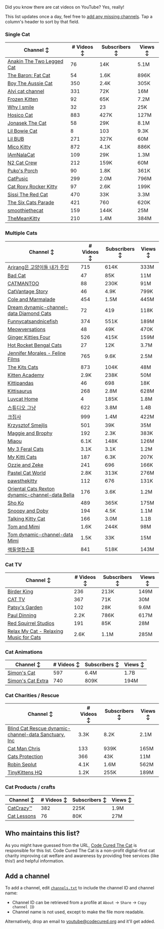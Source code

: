 Did you know there are cat videos on YouTube? Yes, really!

This list updates once a day, feel free to [add any missing channels](#add-a-channel). Tap a column's header to sort by that field.


### Single Cat

| Channel ↕ | # Videos ↕ | Subscribers ↕ | Views ↕ |
| --- | --- | --- | --- |
| [Anakin The Two Legged Cat](https://youtube.com/@anakintwolegs) | 76 | 14K | 5.1M |
| [The Baron: Fat Cat](https://youtube.com/@thebaronfatcat6603) | 54 | 1.6K | 896K |
| [Boy The Aussie Cat](https://youtube.com/@boytheaussiecat) | 350 | 2.4K | 305K |
| [Alvi cat channel](https://youtube.com/@alvicatchannel) | 331 | 72K | 16M |
| [Frozen Kitten](https://youtube.com/@frozenkitten) | 92 | 65K | 7.2M |
| [Why I smile](https://youtube.com/@whyismile) | 32 | 23 | 25K |
| [Hosico Cat](https://youtube.com/@hosico_cat) | 883 | 427K | 127M |
| [Jonasek The Cat](https://youtube.com/@jonasekthecat) | 58 | 29K | 8.1M |
| [Lil Bowie Cat](https://youtube.com/@lilbowiecat9121) | 8 | 103 | 9.3K |
| [Lil BUB](https://youtube.com/@lilbub) | 271 | 327K | 60M |
| [Mico Kitty](https://youtube.com/@micokitty) | 872 | 4.1K | 886K |
| [IAmNalaCat](https://youtube.com/@iamnalacat) | 109 | 29K | 1.3M |
| [N2 Cat Crew](https://youtube.com/@n2catcrew) | 212 | 159K | 60M |
| [Puko's Porch](https://youtube.com/@pukosporch) | 90 | 1.8K | 361K |
| [CatPusic](https://youtube.com/@catpusic) | 299 | 2.0M | 796M |
| [Cat Roxy Rocker Kitty](https://youtube.com/@rockerroxy) | 97 | 2.6K | 199K |
| [Sissi The Red Cat](https://youtube.com/@veterinarylife) | 470 | 33K | 3.3M |
| [The Six Cats Parade](https://youtube.com/@thesixcatsparade) | 421 | 760 | 620K |
| [smoothiethecat](https://youtube.com/@smoothiethecat) | 159 | 144K | 25M |
| [TheMeanKitty](https://youtube.com/@themeankitty) | 210 | 1.4M | 384M |

### Multiple Cats

| Channel ↕ | # Videos ↕ | Subscribers ↕ | Views ↕ |
| --- | --- | --- | --- |
| [Arirang은 고양이들 내가 주인](https://youtube.com/@아리랑은고양이들) | 715 | 614K | 333M |
| [Bad Cat](https://youtube.com/@badcattube) | 47 | 85K | 11M |
| [CATMANTOO](https://youtube.com/@catmantoo) | 88 | 230K | 91M |
| [CatVantage Story](https://youtube.com/@catvantagestory) | 46 | 4.9K | 799K |
| [Cole and Marmalade](https://youtube.com/@coleandmarmalade) | 454 | 1.5M | 445M |
| [Dream dynamic-channel-data Diamond Cats](https://youtube.com/@dreamdiamondcats) | 72 | 419 | 118K |
| [Funnycatsandnicefish](https://youtube.com/@funnycatsandnicefish) | 374 | 551K | 189M |
| [Meowversations](https://youtube.com/@meowversation) | 48 | 49K | 470K |
| [Ginger Kitties Four](https://youtube.com/@gingerkittiesfour) | 526 | 415K | 159M |
| [Hot Rocket Bengal Cats](https://youtube.com/@hotrocketbengalcats) | 27 | 12K | 3.7M |
| [Jennifer Morales - Feline Films](https://youtube.com/@jennifermoralesfelinefilms) | 765 | 9.6K | 2.5M |
| [The Kits Cats](https://youtube.com/@drnworbskitscats) | 873 | 104K | 48M |
| [Kitten Academy](https://youtube.com/@kittenacademy) | 2.9K | 238K | 50M |
| [Kittipandas](https://youtube.com/@kittipandas) | 46 | 698 | 18K |
| [Kittisaurus](https://youtube.com/@kittisaurus) | 268 | 2.8M | 628M |
| [Luvcat Home](https://youtube.com/@claireluvcat) | 4 | 185K | 1.8M |
| [스튜디오 그냥](https://youtube.com/@studiognyang) | 622 | 3.8M | 1.4B |
| [크집사](https://youtube.com/@claire_luvcat) | 999 | 1.4M | 422M |
| [Krzysztof Smejlis](https://youtube.com/@bobonikita) | 501 | 39K | 35M |
| [Maggie and Brophy](https://youtube.com/@maggieandbrophy1327) | 192 | 2.3K | 383K |
| [Miaou](https://youtube.com/@miaou-cat) | 6.1K | 148K | 126M |
| [My 3 Feral Cats](https://youtube.com/@my3feralcats) | 3.1K | 3.1K | 1.2M |
| [My Kitti Cats](https://youtube.com/@mykitticats) | 187 | 6.3K | 207K |
| [Ozzie and Zeke](https://youtube.com/@ozzieandzeke) | 241 | 696 | 166K |
| [Pastel Cat World](https://youtube.com/@pastelcatworld) | 2.8K | 313K | 276M |
| [pawsthekitty](https://youtube.com/@pawsthekitty) | 112 | 676 | 131K |
| [Oriental Cats Rexton dynamic-channel-data Bella](https://youtube.com/@rextonorientalcat) | 176 | 3.6K | 1.2M |
| [Sho Ko](https://youtube.com/@shortyandkodi) | 489 | 365K | 175M |
| [Snoopy and Doby](https://youtube.com/@snoopyanddoby) | 194 | 4.5K | 1.1M |
| [Talking Kitty Cat](https://youtube.com/@stevecash83) | 166 | 3.0M | 1.1B |
| [Tom and Mimi](https://youtube.com/@tomandmimi) | 1.6K | 244K | 98M |
| [Tom dynamic-channel-data Mimi](https://youtube.com/@tom_and_mimi) | 1.5K | 33K | 15M |
| [랙돌열한스푼](https://youtube.com/@unboxingragdolls) | 841 | 518K | 143M |

### Cat TV

| Channel ↕ | # Videos ↕ | Subscribers ↕ | Views ↕ |
| --- | --- | --- | --- |
| [Birder King](https://youtube.com/@birderking) | 236 | 213K | 149M |
| [CAT TV](https://youtube.com/@cattvgames) | 367 | 71K | 30M |
| [Patsy's Garden](https://youtube.com/@patsysgarden) | 102 | 28K | 9.6M |
| [Paul Dinning](https://youtube.com/@pauldinningvideosforcats) | 2.2K | 786K | 617M |
| [Red Squirrel Studios](https://youtube.com/@redsquirrelstudios) | 191 | 85K | 28M |
| [Relax My Cat - Relaxing Music for Cats](https://youtube.com/@relaxmycat) | 2.6K | 1.1M | 285M |

### Cat Animations

| Channel ↕ | # Videos ↕ | Subscribers ↕ | Views ↕ |
| --- | --- | --- | --- |
| [Simon's Cat](https://youtube.com/@simonscat) | 597 | 6.4M | 1.7B |
| [Simon's Cat Extra](https://youtube.com/@simonscatextra) | 740 | 809K | 194M |

### Cat Charities / Rescue

| Channel ↕ | # Videos ↕ | Subscribers ↕ | Views ↕ |
| --- | --- | --- | --- |
| [Blind Cat Rescue dynamic-channel-data Sanctuary, Inc](https://youtube.com/@blindcatrescuesanctuary) | 3.3K | 8.2K | 2.1M |
| [Cat Man Chris](https://youtube.com/@catmanchrispoole) | 133 | 939K | 165M |
| [Cats Protection](https://youtube.com/@catsprotection) | 366 | 43K | 11M |
| [Robin Seplut](https://youtube.com/@robinseplut) | 4.1K | 1.6M | 562M |
| [TinyKittens HQ](https://youtube.com/@tinykittens) | 1.2K | 255K | 189M |

### Cat Products / crafts

| Channel ↕ | # Videos ↕ | Subscribers ↕ | Views ↕ |
| --- | --- | --- | --- |
| [CatCrazy™](https://youtube.com/@catcrazychannel) | 382 | 225K | 1.9M |
| [Cat Lessons](https://youtube.com/@catlessons) | 76 | 80K | 27M |


## Who maintains this list?

As you might have guessed from the URL, [Code Cured The Cat](https://codecured.org) is responsible for this list. Code Cured The Cat is a non-profit digital-first cat charity improving cat welfare and awareness by providing free services (like this!) and helpful information.

## Add a channel

To add a channel, edit [`channels.txt`](https://github.com/CodeCured/YouTubeIsForCats/blob/main/automation/channels.txt) to include the channel ID and channel name:
* Channel ID can be retrieved from a profile at `About` -> `Share` -> `Copy channel ID`
* Channel name is not used, except to make the file more readable.

Alternatively, drop an email to [youtube@codecured.org](mailto:youtube@codecured.org) and it'll get added.
